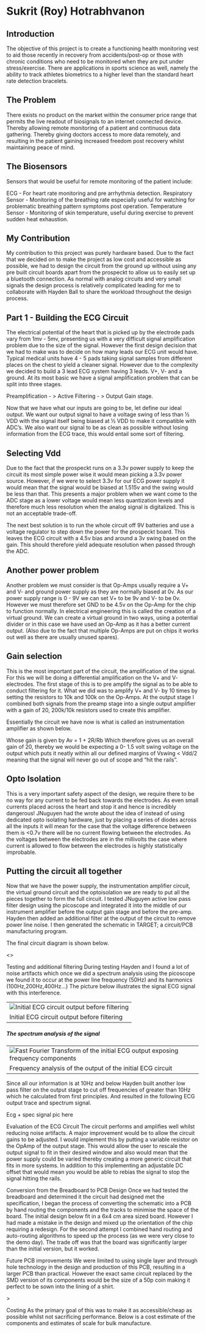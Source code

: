 Sukrit (Roy) Hotrabhvanon
=========================

Introduction
------------

The objective of this project is to create a functioning health monitoring vest to aid those recently in recovery from accidents/post-op or those with chronic conditions who need to be monitored when they are put under stress/exercise. There are applications in sports science as well, namely the ability to track athletes biometrics to a higher level than the standard heart rate detection bracelets.  


The Problem
-----------

There exists no product on the market within the consumer price range that permits the live readout of biosignals to an internet connected device. Thereby allowing remote monitoring of a patient and continuous data gathering. Thereby giving doctors access to more data remotely, and resulting in the patient gaining increased freedom post recovery whilst maintaining peace of mind.


The Biosensors
--------------

Sensors that would be useful for remote monitoring of the patient include:


ECG - For heart rate monitoring and pre arrhythmia detection. 
Respiratory Sensor - Monitoring of the breathing rate especially useful for watching for problematic breathing pattern symptoms post operation.
Temperature Sensor - Monitoring of skin temperature, useful during exercise to prevent sudden heat exhaustion. 

My Contribution
---------------

My contribution to this project was purely hardware based. Due to the fact that we decided on to make the project as low cost and accessible as possible, we had to design the circuit from the ground up without using any pre built circuit boards apart from the prospeckt to allow us to easily set up a bluetooth connection. As normal with analog circuits and very small signals the design process is relatively complicated leading for me to collaborate with Hayden Ball to share the workload throughout the design process. 

Part 1 - Building the ECG Circuit
---------------------------------

The electrical potential of the heart that is picked up by the electrode pads vary from 1mv - 5mv, presenting us with a very difficult signal amplification problem due to the size of the signal. However the first design decision that we had to make was to decide on how many leads our ECG unit would have. Typical medical units have 4 - 5 pads taking signal samples from different places on the chest to yield a cleaner signal. However due to the complexity we decided to build a 3 lead ECG system having 3 leads. V+, V- and a ground. 
At its most basic we have a signal amplification problem that can be split into three stages. 

Preamplification - > Active Filtering - > Output Gain stage. 

Now that we have what our inputs are going to be, let define our ideal output. We want our output signal to have a voltage swing of less than ½ VDD with the signal itself being biased at ½ VDD to make it compatible with ADC’s. We also want our signal to be as clean as possible without losing information from the ECG trace, this would entail some sort of filtering.

Selecting Vdd
-------------

Due to the fact that the prospeckt runs on a 3.3v power supply to keep the circuit its most simple power wise it would mean picking a 3.3v power source. However, if we were to select 3.3v for our ECG power supply it would mean that the signal would be biased at 1.515v and the swing would be less than that. This presents a major problem when we want come to the ADC stage as a lower voltage would mean less quantization levels and therefore much less resolution when the analog signal is digitalized. This is not an acceptable trade-off.

The next best solution is to run the whole circuit off 9V batteries and use a voltage regulator to step down the power for the prospeckt board. This leaves the ECG circuit with a 4.5v bias and around a 3v swing based on the gain. This should therefore yield adequate resolution when passed through the ADC. 

Another power problem
---------------------

Another problem we must consider is that Op-Amps usually require a V+ and V- and ground power supply as they are normally biased at 0v. As our power supply range is 0 - 9V we can set V+ to be 9v and V- to be 0v. However we must therefore set GND to be 4.5v on the Op-Amp for the chip to function normally. In electrical engineering this is called the creation of a virtual ground. 
We can create a virtual ground in two ways, using a potential divider or in this case we have used an Op-Amp as it has a better current output. (Also due to the fact that multiple Op-Amps are put on chips it works out well as there are usually unused spares). 


Gain selection 
--------------

This is the most important part of the circuit, the amplification of the signal. For this we will be doing a differential amplification on the V+ and V- electrodes. The first stage of this is to pre amplify the signal as to be able to conduct filtering for it. What we did was to amplify V+ and V- by 10 times by setting the resistors to 10k and 100k on the Op-Amps. 
At the output stage I combined both signals from the preamp stage into a single output amplifier with a gain of 20, 200k/10k resistors used to create this amplifier. 

Essentially the circuit we have now is what is called an instrumentation amplifier as shown below.

<screenshot of IA circuit> 

Whose gain is given by Av = 1 + 2R/Rb 
Which therefore gives us an overall gain of 20, thereby we would be expecting a 0- 1.5 volt swing voltage on the output which puts it neatly within all our defined margins of Vswing < Vdd/2 meaning that the signal will never go out of scope and “hit the rails”. 

Opto Isolation
--------------

This is a very important safety aspect of the design, we require there to be no way for any current to be fed back towards the electrodes. As even small currents placed across the heart and stop it and hence is incredibly dangerous! JNuguyen had the wrote about the idea of instead of using dedicated opto isolating hardware, just by placing a series of diodes across all the inputs it will mean for the case that the voltage difference between them is <0.7v there will be no current flowing between the electrodes. As the voltages between the electrodes are in the millivolts the case where current is allowed to flow between the electrodes is highly statistically improbable. 

Putting the circuit all together
--------------------------------

Now that we have the power supply, the instrumentation amplifier circuit, the virtual ground circuit and the optoisolation we are ready to put all the pieces together to form the full circuit. I tested JNuguyen active low pass filter design using the picoscope and integrated it into the middle of our instrument amplifier before the output gain stage and before the pre-amp. Hayden then added an additional filter at the output of the circuit to remove power line noise. I then generated the schematic in TARGET; a circuit/PCB manufacturing program. 

The final circuit diagram is shown below.

<<Circuit Diagram>>


Testing and additional filtering
During testing Hayden and I found a lot of noise artifacts which once we did a spectrum analysis using the picoscope we found it to occur at the power line frequency (50Hz) and its harmonics (100Hz,200Hz,400Hz...) The picture below illustrates the signal ECG signal with this interference.

<table>
  <tr>
    <td>
      <img alt="Initial ECG circuit output before filtering" src="waveforms/ECG without filter.png">
    </td>
  </tr>
  <tr class="img-caption">
    <td>
      Initial ECG circuit output before filtering
    </td>
  </tr>
</table>

##### The spectrum analysis of the signal
<table>
  <tr>
    <td>
      <img alt="Fast Fourier Transform of the initial ECG output exposing frequency components"
           src="waveforms/ecg without filter frequency.png">
    </td>
  </tr>
  <tr class="img-caption">
    <td>
      Frequency analysis of the output of the initial ECG circuit
    </td>
  </tr>
</table>


Since all our information is at 10Hz and below Hayden built another low pass filter on the output stage to cut off frequencies of greater than 10Hz which he calculated from first principles. And resulted in the following ECG output trace and spectrum signal. 

Ecg + spec signal pic here

Evaluation of the ECG Circuit
The circuit performs and amplifies well whilst reducing noise artifacts. A major improvement would be to allow the circuit gains to be adjusted. I would implement this by putting a variable resistor on the OpAmp of the output stage. This would allow the user to rescale the output signal to fit in their desired window and also would mean that the power supply could be varied thereby creating a more generic circuit that fits in more systems. In addition to this implementing an adjustable DC offset that would mean you would be able to rebias the signal to stop the signal hitting the rails.

 


Conversion from the Breadboard to PCB Design
Once we had tested the breadboard and determined it the circuit had designed met the specification, I began the process of converting the schematic into a PCB by hand routing the components and the tracks to minimise the space of the board. The initial design below fit in a 6x4 cm area sized board. However I had made a mistake in the design and mixed up the orientation of the chip requiring a redesign. For the second attempt I combined hand routing and auto-routing algorithms to speed up the process (as we were very close to the demo day). The trade off was that the board was significantly larger than the initial version, but it worked. 

Future PCB improvements
We were limited to using single layer and through hole technology in the design and production of this PCB, resulting in a larger PCB than practical. However the exact same circuit replaced by the SMD version of its components would be the size of a 50p coin making it perfect to be sown into the lining of a shirt. 

<PCB picture>>

Costing
As the primary goal of this was to make it as accessible/cheap as possible whilst not sacrificing performance. Below is a cost estimate of the components and estimates of scale for bulk manufacture.
